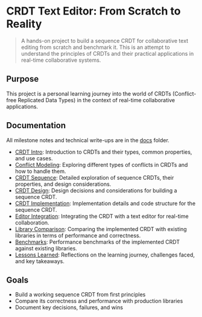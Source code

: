 # CRDT Text Editor: From Scratch to Reality

> A hands-on project to build a sequence CRDT for collaborative text editing from scratch and  benchmark it.
> This is an attempt to understand the principles of CRDTs and their practical applications in real-time collaborative systems.

## Purpose

This project is a personal learning journey into the world of CRDTs (Conflict-free Replicated Data Types) in the context of real-time collaborative applications.

## Documentation

All milestone notes and technical write-ups are in the [docs](./docs) folder.

- [CRDT Intro](./docs/01-crdt-intro): Introduction to CRDTs and their types, common properties, and use cases.
- [Conflict Modeling](./docs/02-conflict-modeling): Exploring different types of conflicts in CRDTs and how to handle them.
- [CRDT Sequence](./docs/03-crdt-sequence): Detailed exploration of sequence CRDTs, their properties, and design considerations.
- [CRDT Design](./docs/04-crdt-design): Design decisions and considerations for building a sequence CRDT.
- [CRDT Implementation](./docs/05-crdt-implementation): Implementation details and code structure for the sequence CRDT.
- [Editor Integration](./docs/06-editor-integration): Integrating the CRDT with a text editor for real-time collaboration.
- [Library Comparison](./docs/07-library-comparison): Comparing the implemented CRDT with existing libraries in terms of performance and correctness.
- [Benchmarks](./docs/08-benchmarks): Performance benchmarks of the implemented CRDT against existing libraries.
- [Lessons Learned](./docs/09-lessons-learned): Reflections on the learning journey, challenges faced, and key takeaways.

## Goals

- Build a working sequence CRDT from first principles
- Compare its correctness and performance with production libraries
- Document key decisions, failures, and wins
